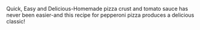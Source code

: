 Quick, Easy and Delicious-Homemade pizza crust and tomato sauce has never been easier-and this recipe for pepperoni pizza produces a delicious classic!